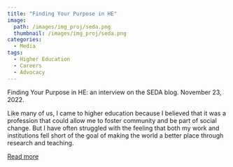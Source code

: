 ```yaml
---
title: "Finding Your Purpose in HE" 
image: 
  path: /images/img_proj/seda.png
  thumbnail: /images/img_proj/seda.png
categories:
  - Media
tags:
  - Higher Education
  - Careers
  - Advocacy
---
```


Finding Your Purpose in HE: an interview on the SEDA blog. November 23, 2022.

Like many of us, I came to higher education because I believed that it was a profession that could allow me to foster community and be part of social change. But I have often struggled with the feeling that both my work and institutions fell short of the goal of making the world a better place through research and teaching.

[Read more](https://thesedablog.wordpress.com/2022/11/23/finding-your-purpose-in-he/)